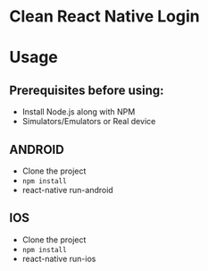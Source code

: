 # Clean React Native Login

# Usage 
## Prerequisites before using:
* Install Node.js along with NPM
* Simulators/Emulators or Real device

## ANDROID
* Clone the project
* `npm install`
* react-native run-android
## IOS
* Clone the project
* `npm install`
* react-native run-ios